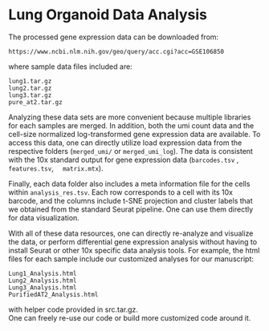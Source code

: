 # Lung Organoid Data Analysis

The processed gene expression data can be downloaded from: 

    https://www.ncbi.nlm.nih.gov/geo/query/acc.cgi?acc=GSE106850

where sample data files included are:
    
    lung1.tar.gz
    lung2.tar.gz
    lung3.tar.gz
    pure_at2.tar.gz

Analyzing these data sets are more convenient because multiple libraries for 
each samples are merged. In addition, both the umi count data and the cell-size 
normalized log-transformed gene expression data are available. 
To access this data, one can directly utilize load expression data from the 
respective folders (`merged_umi/` or `merged_umi_log`). The data is consistent 
with the 10x standard output for gene expression data 
(`barcodes.tsv` , `features.tsv`, `  matrix.mtx`). 

Finally, each data folder also includes a meta information file for the 
cells within `analysis_res.tsv`. Each row corresponds to a cell with its 
10x barcode, and the columns include t-SNE projection and cluster labels that 
we obtained from the standard Seurat pipeline. One can use them directly for 
data visualization.

With all of these data resources, one can directly re-analyze and visualize 
the data, or perform differential gene expression analysis without having to 
install Seurat or other 10x specific data analysis tools. 
For example, the html files for each sample include our customized analyses 
for our manuscript: 

    Lung1_Analysis.html  
    Lung2_Analysis.html  
    Lung3_Analysis.html  
    PurifiedAT2_Analysis.html

with helper code provided in src.tar.gz.  
One can freely re-use our code or build more customized code around it. 
